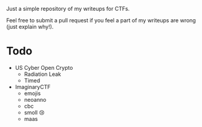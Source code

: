 Just a simple repository of my writeups for CTFs.

Feel free to submit a pull request if you feel a part of my writeups are wrong (just explain why!).

# Todo
- US Cyber Open Crypto
  - Radiation Leak
  - Timed
- ImaginaryCTF
  - emojis
  - neoanno
  - cbc
  - smoll :cry:
  - maas